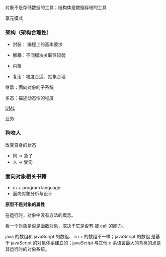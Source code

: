 对象不是存储数据的工具；结构体是数据存储的工具


享元模式

### 架构（架构合理性）

* 封装： 编程上的基本要求

* 解耦：不同模块关联性较弱

* 内聚

* 复用：粒度合适、抽象合理


继承：面向对象的子系统

多态：描述动态性的程度

[UML](https://zh.wikipedia.org/wiki/%E7%BB%9F%E4%B8%80%E5%BB%BA%E6%A8%A1%E8%AF%AD%E8%A8%80)

业务
### 狗咬人

改变自身的状态

* 狗 -> 急了
* 人 -> 受伤

### 面向对象相关书籍
* c++ program language
* 面向对象分析与设计

**原型不是对象的属性**

在运行时，对象中没有方法的概念。

看一个对象是否是函数对象，取决于它是否有 被 call 的能力。

java 的数组和 javaScript 的数组、 c++ 的数组不一样；javaScript 的数组 是基于 javaScript 的对象体系建立的；javaScript 与其他 c 系语言最大的背离的点是其运行时的对象系统。